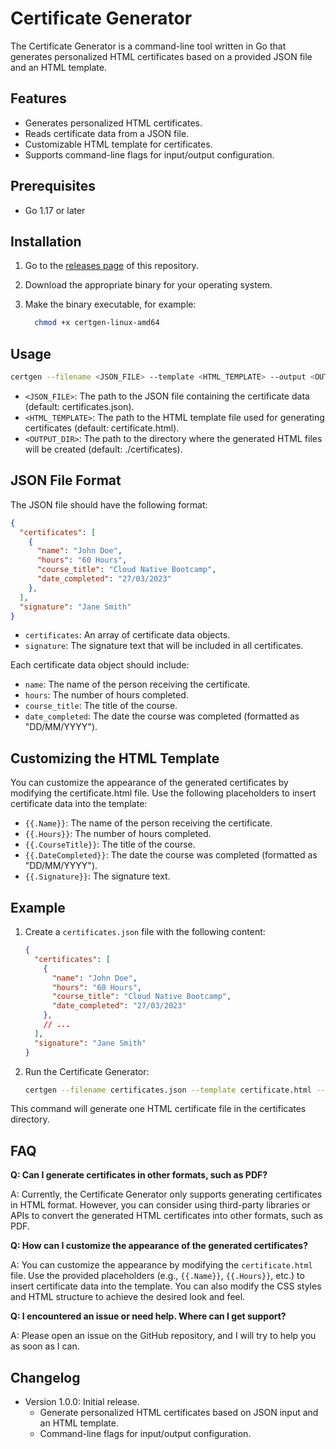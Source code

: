 # Certificate Generator

The Certificate Generator is a command-line tool written in Go that generates personalized HTML certificates based on a provided JSON file and an HTML template.

## Features

- Generates personalized HTML certificates.
- Reads certificate data from a JSON file.
- Customizable HTML template for certificates.
- Supports command-line flags for input/output configuration.

## Prerequisites

- Go 1.17 or later

## Installation

1. Go to the [releases page](https://github.com/ahmedgabers/certificate-generator/releases) of this repository.

1. Download the appropriate binary for your operating system.

1. Make the binary executable, for example:

    ```bash
      chmod +x certgen-linux-amd64
    ```

## Usage

```bash
certgen --filename <JSON_FILE> --template <HTML_TEMPLATE> --output <OUTPUT_DIR>
```

- `<JSON_FILE>`: The path to the JSON file containing the certificate data (default: certificates.json).
- `<HTML_TEMPLATE>`: The path to the HTML template file used for generating certificates (default: certificate.html).
- `<OUTPUT_DIR>`: The path to the directory where the generated HTML files will be created (default: ./certificates).

## JSON File Format

The JSON file should have the following format:

```json
{
  "certificates": [
    {
      "name": "John Doe",
      "hours": "60 Hours",
      "course_title": "Cloud Native Bootcamp",
      "date_completed": "27/03/2023"
    },
  ],
  "signature": "Jane Smith"
}
```

- `certificates`: An array of certificate data objects.
- `signature`: The signature text that will be included in all certificates.

Each certificate data object should include:

- `name`: The name of the person receiving the certificate.
- `hours`: The number of hours completed.
- `course_title`: The title of the course.
- `date_completed`: The date the course was completed (formatted as "DD/MM/YYYY").

## Customizing the HTML Template

You can customize the appearance of the generated certificates by modifying the certificate.html file. Use the following placeholders to insert certificate data into the template:

- `{{.Name}}`: The name of the person receiving the certificate.
- `{{.Hours}}`: The number of hours completed.
- `{{.CourseTitle}}`: The title of the course.
- `{{.DateCompleted}}`: The date the course was completed (formatted as "DD/MM/YYYY").
- `{{.Signature}}`: The signature text.

## Example

1. Create a `certificates.json` file with the following content:

    ```json
    {
      "certificates": [
        {
          "name": "John Doe",
          "hours": "60 Hours",
          "course_title": "Cloud Native Bootcamp",
          "date_completed": "27/03/2023"
        },
        // ...
      ],
      "signature": "Jane Smith"
    }
    ```

1. Run the Certificate Generator:

    ```bash
    certgen --filename certificates.json --template certificate.html --output certificates
    ```

This command will generate one HTML certificate file in the certificates directory.

## FAQ

**Q: Can I generate certificates in other formats, such as PDF?**

A: Currently, the Certificate Generator only supports generating certificates in HTML format. However, you can consider using third-party libraries or APIs to convert the generated HTML certificates into other formats, such as PDF.

**Q: How can I customize the appearance of the generated certificates?**

A: You can customize the appearance by modifying the `certificate.html` file. Use the provided placeholders (e.g., `{{.Name}}`, `{{.Hours}}`, etc.) to insert certificate data into the template. You can also modify the CSS styles and HTML structure to achieve the desired look and feel.

**Q: I encountered an issue or need help. Where can I get support?**

A: Please open an issue on the GitHub repository, and I will try to help you as soon as I can.

## Changelog

- Version 1.0.0: Initial release.
  - Generate personalized HTML certificates based on JSON input and an HTML template.
  - Command-line flags for input/output configuration.
